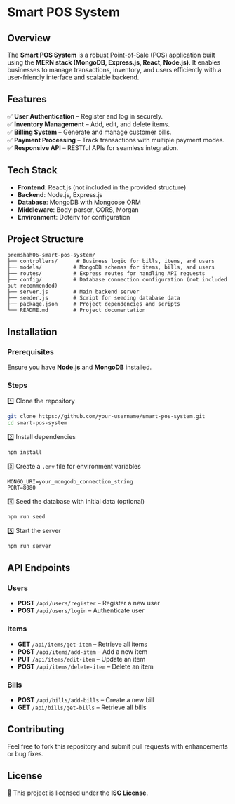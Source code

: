 # Smart POS System  

## Overview  
The **Smart POS System** is a robust Point-of-Sale (POS) application built using the **MERN stack (MongoDB, Express.js, React, Node.js)**. It enables businesses to manage transactions, inventory, and users efficiently with a user-friendly interface and scalable backend.  

## Features  
✅ **User Authentication** – Register and log in securely.  
✅ **Inventory Management** – Add, edit, and delete items.  
✅ **Billing System** – Generate and manage customer bills.  
✅ **Payment Processing** – Track transactions with multiple payment modes.  
✅ **Responsive API** – RESTful APIs for seamless integration.  

## Tech Stack  
- **Frontend**: React.js (not included in the provided structure)  
- **Backend**: Node.js, Express.js  
- **Database**: MongoDB with Mongoose ORM  
- **Middleware**: Body-parser, CORS, Morgan  
- **Environment**: Dotenv for configuration  

## Project Structure  
```
premshah06-smart-pos-system/
├── controllers/      # Business logic for bills, items, and users  
├── models/          # MongoDB schemas for items, bills, and users  
├── routes/          # Express routes for handling API requests  
├── config/          # Database connection configuration (not included but recommended)  
├── server.js        # Main backend server  
├── seeder.js        # Script for seeding database data  
├── package.json     # Project dependencies and scripts  
└── README.md        # Project documentation  
```

## Installation  

### Prerequisites  
Ensure you have **Node.js** and **MongoDB** installed.  

### Steps  
1️⃣ Clone the repository  
```bash
git clone https://github.com/your-username/smart-pos-system.git
cd smart-pos-system
```  
2️⃣ Install dependencies  
```bash
npm install
```  
3️⃣ Create a `.env` file for environment variables  
```
MONGO_URI=your_mongodb_connection_string  
PORT=8080  
```  
4️⃣ Seed the database with initial data (optional)  
```bash
npm run seed
```  
5️⃣ Start the server  
```bash
npm run server
```  

## API Endpoints  

### **Users**  
- **POST** `/api/users/register` – Register a new user  
- **POST** `/api/users/login` – Authenticate user  

### **Items**  
- **GET** `/api/items/get-item` – Retrieve all items  
- **POST** `/api/items/add-item` – Add a new item  
- **PUT** `/api/items/edit-item` – Update an item  
- **POST** `/api/items/delete-item` – Delete an item  

### **Bills**  
- **POST** `/api/bills/add-bills` – Create a new bill  
- **GET** `/api/bills/get-bills` – Retrieve all bills  

## Contributing  
Feel free to fork this repository and submit pull requests with enhancements or bug fixes.  

## License  
📜 This project is licensed under the **ISC License**.  
